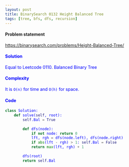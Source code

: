 ```yaml
---
layout: post
title: BinarySearch 0132 Height Balanced Tree
tags: [tree, bfs, dfs, recursion]
---
```


#### Problem statement

<a href="https://binarysearch.com/problems/Height-Balanced-Tree/"> <font color = blue>https://binarysearch.com/problems/Height-Balanced-Tree/

#### Solution
Equal to Leetcode 0110. Balanced Binary Tree

#### Complexity
It is `O(n)` for time and `O(h)` for space.

#### Code
```python
class Solution:
    def solve(self, root):
        self.Bal = True
        
        def dfs(node):
            if not node: return 0
            lft, rgh = dfs(node.left), dfs(node.right)
            if abs(lft - rgh) > 1: self.Bal = False
            return max(lft, rgh) + 1
            
        dfs(root)
        return self.Bal
```
